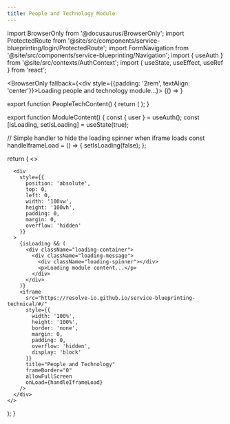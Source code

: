 ```yaml
---
title: People and Technology Module 
---
```


import BrowserOnly from '@docusaurus/BrowserOnly';
import ProtectedRoute from '@site/src/components/service-blueprinting/login/ProtectedRoute';
import FormNavigation from '@site/src/components/service-blueprinting/Navigation';
import { useAuth } from '@site/src/contexts/AuthContext';
import { useState, useEffect, useRef } from 'react';

<style>
{`
  .loading-spinner {
    display: inline-block;
    width: 50px;
    height: 50px;
    border: 3px solid rgba(0, 0, 0, 0.1);
    border-radius: 50%;
    border-top-color: #3b82f6;
    animation: spin 1s ease-in-out infinite;
  }

  @keyframes spin {
    to {
      transform: rotate(360deg);
    }
  }

  .loading-container {
    position: absolute;
    top: 0;
    left: 0;
    width: 100%;
    height: 100%;
    display: flex;
    justify-content: center;
    align-items: center;
    background: #f9fafb;
    z-index: 10;
  }

  .loading-message {
    text-align: center;
  }
  
  .form-nav-container {
    position: fixed;
    top: 10px;
    left: 10px;
    z-index: 1000;
    display: flex;
    gap: 10px;
  }
  
  .form-nav-link {
    padding: 8px 12px;
    background-color: #0ec0c0;
    color: white;
    border-radius: 4px;
    font-size: 0.9rem;
    text-decoration: none;
    font-weight: 500;
    box-shadow: 0 2px 4px rgba(0, 0, 0, 0.1);
  }
`}
</style>

<BrowserOnly fallback={<div style={{padding: '2rem', textAlign: 'center'}}>Loading people and technology module...</div>}>
  {() => <PeopleTechContent />}
</BrowserOnly>

export function PeopleTechContent() {
  return (
    <ProtectedRoute>
      <ModuleContent />
    </ProtectedRoute>
  );
}

export function ModuleContent() {
  const { user } = useAuth();
  const [isLoading, setIsLoading] = useState(true);
  
  // Simple handler to hide the loading spinner when iframe loads
  const handleIframeLoad = () => {
    setIsLoading(false);
  };
  
  return (
    <>
      <FormNavigation />
      
      <div 
        style={{ 
          position: 'absolute',
          top: 0,
          left: 0,
          width: '100vw',
          height: '100vh',
          padding: 0,
          margin: 0,
          overflow: 'hidden'
        }}
      >
        {isLoading && (
          <div className="loading-container">
            <div className="loading-message">
              <div className="loading-spinner"></div>
              <p>Loading module content...</p>
            </div>
          </div>
        )}
        <iframe
          src="https://resolve-io.github.io/service-blueprinting-technical/#/"
          style={{
            width: '100%',
            height: '100%',
            border: 'none',
            margin: 0,
            padding: 0,
            overflow: 'hidden',
            display: 'block'
          }}
          title="People and Technology"
          frameBorder="0"
          allowFullScreen
          onLoad={handleIframeLoad}
        />
      </div>
    </>
  );
}